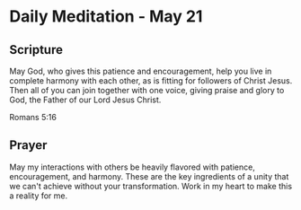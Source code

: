 # Daily Meditation - May 21

## Scripture

May God, who gives this patience and encouragement, help you live in complete
harmony with each other, as is fitting for followers of Christ Jesus. Then all
of you can join together with one voice, giving praise and glory to God, the
Father of our Lord Jesus Christ.

Romans 5:16


## Prayer

May my interactions with others be heavily flavored with patience,
encouragement, and harmony.  These are the key ingredients of a unity that we
can't achieve without your transformation.   Work in my heart to make this a
reality for me.

